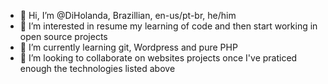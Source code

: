 - 👋 Hi, I’m @DiHolanda, Brazillian, en-us/pt-br, he/him
- 👀 I’m interested in resume my learning of code and then start working in open source projects
- 🌱 I’m currently learning git, Wordpress and pure PHP
- 💞️ I’m looking to collaborate on websites projects once I've praticed enough the technologies listed above
 <!--- - 📫 How to reach me: mail diegopessoal@protonmail.com --->

<!---
DiHolanda/DiHolanda is a ✨ special ✨ repository because its `README.md` (this file) appears on your GitHub profile.
You can click the Preview link to take a look at your changes.
--->
